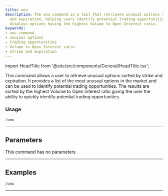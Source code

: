 ```yaml
---
title: unu
description: The unu command is a tool that retrieves unusual options sorted by strike
  and expiration, helping users identify potential trading opportunities. The command
  displays options having the highest Volume to Open Interest ratio.
keywords:
- unu command
- unusual options
- trading opportunities
- Volume to Open Interest ratio
- strike and expiration
---
```


import HeadTitle from '@site/src/components/General/HeadTitle.tsx';

<HeadTitle title="options: unu - Telegram Reference | OpenBB Bot Docs" />

This command allows a user to retrieve unusual options sorted by strike and expiration. It provides a list of the most unusual options in the market and can be used to identify potential trading opportunities. The results are sorted by the highest Volume to Open Interest ratio giving the user the ability to quickly identify potential trading opportunities.

### Usage

```python wordwrap
/unu
```

---

## Parameters

This command has no parameters



---

## Examples

```
/unu
```
---
